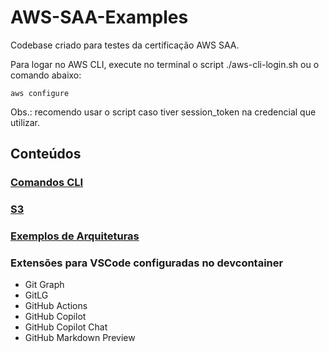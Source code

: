 # AWS-SAA-Examples
Codebase criado para testes da certificação AWS SAA.

Para logar no AWS CLI, execute no terminal o script ./aws-cli-login.sh ou o comando abaixo:

```
aws configure
```

Obs.: recomendo usar o script caso tiver session_token na credencial que utilizar. 

## Conteúdos

### [Comandos CLI](./cli/README.md)

### [S3](./s3/README.md)

### [Exemplos de Arquiteturas](./arquiteturas_exemplos/README.md)

### Extensões para VSCode configuradas no devcontainer
* Git Graph
* GitLG
* GitHub Actions
* GitHub Copilot
* GitHub Copilot Chat
* GitHub Markdown Preview
